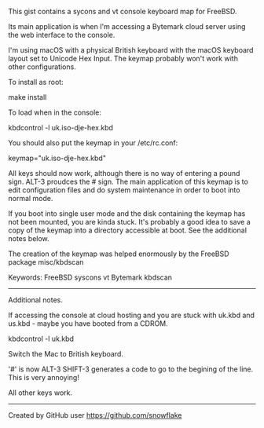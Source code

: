 <!-- edit this file in ~/mac/sources-mine/freebsd-keyboard-map-gist -->

This gist contains a sycons and vt console keyboard map for FreeBSD.

Its main application is when I'm accessing a Bytemark cloud server using
the web interface to the console.

I'm using macOS with a physical British keyboard with the macOS
keyboard layout set to Unicode Hex Input. The keymap
probably won't work with other configurations.

To install as root:

   make install

To load when in the console:

   kbdcontrol  -l uk.iso-dje-hex.kbd

You should also put the keymap in your /etc/rc.conf:

keymap="uk.iso-dje-hex.kbd"

All keys should now work, although there is no way of
entering a pound sign.  ALT-3 proudces the # sign.
The main application of this keymap is to edit
configuration files and do system maintenance in order
to boot into normal mode.

If you boot into single user mode and the disk containing the keymap
has not been mounted, you are kinda stuck.  It's probably
a good idea to save a copy of the keymap
into a directory accessible at boot. See the additional notes below.

The creation of the keymap was helped enormously by
the FreeBSD package misc/kbdscan

Keywords: FreeBSD syscons vt Bytemark kbdscan

-------------------------------------------------------------------------------

Additional notes.

If accessing the console at cloud hosting
and you are stuck with uk.kbd and us.kbd - maybe you have
booted from a CDROM.

kbdcontrol -l uk.kbd

Switch the Mac to British keyboard.

'#' is now ALT-3
SHIFT-3 generates a code to go to the begining of the line.
This is very annoying!

All other keys work.

---

Created by GitHub user https://github.com/snowflake

